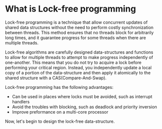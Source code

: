 # What is Lock-free programming

Lock-free programming is a technique that allow concurrent updates of shared data structures without the need to perform costly synchronization between threads. This method ensures that no threads block for arbitrarily long times, and it guarantee progress for some threads when there are multiple threads.

Lock-free algorithms are carefully designed data-structures and functions to allow for multiple threads to attempt to make progress independently of one-another. This means that you do not try to acquire a lock before performing your critical region. Instead, you independently update a local copy of a portion of the data-structure and then apply it atomically to the shared structure with a CAS\(Compare-And-Swap\).

Lock-free programming has the following advantages:

* Can be used in places where locks must be avoided, such as interrupt handlers
* Avoid the troubles with blocking, such as deadlock and priority inversion
* Improve preformance on a multi-core processor

Now, let's begin to design the lock-free data-structure.

